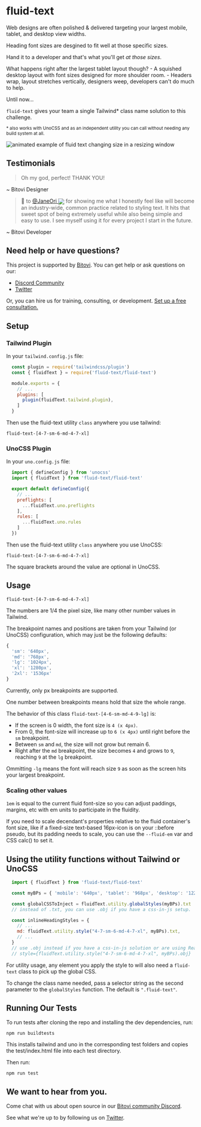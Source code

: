 # fluid-text

Web designs are often polished & delivered targeting your largest mobile, tablet, and desktop view widths.

Heading font sizes are desgined to fit well at those specific sizes.

Hand it to a developer and that's what you'll get _at those sizes_.

What happens right after the largest tablet layout though? - A squished desktop layout with font sizes designed for more shoulder room. - Headers wrap, layout stretches vertically, designers weep, developers can't do much to help.

Until now...

`fluid-text` gives your team a single Tailwind* class name solution to this challenge.

<sub>* also works with UnoCSS and as an independent utility you can call without needing any build system at all.</sub>

![animated example of fluid text changing size in a resizing window](https://user-images.githubusercontent.com/7545075/233866716-c6072547-eb14-450a-855a-5b0d53235d76.gif)

## Testimonials

> Oh my god, perfect! THANK YOU!

~ Bitovi Designer

> 🐥 to [@JaneOri <sub><img src="https://avatars.githubusercontent.com/u/48817145?s=16&v=4"></sub>](https://github.com/propjockey/) for showing me what I honestly feel like will become an industry-wide, common practice related to styling text.  It hits that sweet spot of being extremely useful while also being simple and easy to use.  I see myself using it for every project I start in the future.

~ Bitovi Developer

## Need help or have questions?

This project is supported by [Bitovi](https://www.bitovi.com/services/product-design-consulting). You can get help or ask questions on our:

- [Discord Community](https://discord.gg/J7ejFsZnJ4)
- [Twitter](https://twitter.com/bitovi)

Or, you can hire us for training, consulting, or development. [Set up a free consultation.](https://www.bitovi.com/services/product-design-consulting#book-a-free-consultation)


## Setup

### Tailwind Plugin

In your `tailwind.config.js` file:

```js
  const plugin = require('tailwindcss/plugin')
  const { fluidText } = require('fluid-text/fluid-text')

  module.exports = {
    // ...
    plugins: [
      plugin(fluidText.tailwind.plugin),
    ]
  }
```

Then use the fluid-text utility `class` anywhere you use tailwind:

`fluid-text-[4-7-sm-6-md-4-7-xl]`

### UnoCSS Plugin

In your `uno.config.js` file:

```js
  import { defineConfig } from 'unocss'
  import { fluidText } from 'fluid-text/fluid-text'

  export default defineConfig({
    // ...
    preflights: [
      ...fluidText.uno.preflights
    ],
    rules: [
      ...fluidText.uno.rules
    ]
  })
```

Then use the fluid-text utility `class` anywhere you use UnoCSS:

`fluid-text-[4-7-sm-6-md-4-7-xl]`

The square brackets around the value are optional in UnoCSS.

## Usage

`fluid-text-[4-7-sm-6-md-4-7-xl]`

The numbers are 1/4 the pixel size, like many other number values in Tailwind.

The breakpoint names and positions are taken from your Tailwind (or UnoCSS) configuration, which may just be the following defaults:

```js
{
  'sm': '640px',
  'md': '768px',
  'lg': '1024px',
  'xl': '1280px',
  '2xl': '1536px'
}
```

Currently, only px breakpoints are supported.

One number between breakpoints means hold that size the whole range.

The behavior of this class `fluid-text-[4-6-sm-md-4-9-lg]` is:

* If the screen is 0 width, the font size is `4 (x 4px)`.
* From 0, the font-size will increase up to `6 (x 4px)` until right before the `sm` breakpoint.
* Between `sm` and `md`, the size will not grow but remain 6.
* Right after the `md` breakpoint, the size becomes `4` and grows to `9`, reaching `9` at the `lg` breakpoint.

Ommitting `-lg` means the font will reach size `9` as soon as the screen hits your largest breakpoint.

### Scaling other values

`1em` is equal to the current fluid font-size so you can adjust paddings, margins, etc with em units to participate in the fluidity.

If you need to scale decendant's properties relative to the fluid container's font size, like if a fixed-size text-based 16px-icon is on your ::before pseudo, but its padding needs to scale, you can use the `--fluid-em` var and CSS calc() to set it.

## Using the utility functions without Tailwind or UnoCSS

```js
  import { fluidText } from 'fluid-text/fluid-text'

  const myBPs = { 'mobile': '640px', 'tablet': '968px', 'desktop': '1224px', 'battlestation': '1536px' }

  const globalCSSToInject = fluidText.utility.globalStyles(myBPs).txt
  // instead of .txt, you can use .obj if you have a css-in-js setup.

  const inlineHeadingStyles = {
    // ...
    md: fluidText.utility.style("4-7-sm-6-md-4-7-xl", myBPs).txt,
    // ...
  }
  // use .obj instead if you have a css-in-js solution or are using React
  // style={fluidText.utility.style("4-7-sm-6-md-4-7-xl", myBPs).obj}
```

For utility usage, any element you apply the style to will also need a `fluid-text` class to pick up the global CSS.

To change the class name needed, pass a selector string as the second parameter to the `globalStyles` function.
The default is `".fluid-text"`.

## Running Our Tests

To run tests after cloning the repo and installing the dev dependencies, run:

```
npm run buildtests
```

This installs tailwind and uno in the corresponding test folders and copies the test/index.html file into each test directory.

Then run:

```
npm run test
```

## We want to hear from you.

Come chat with us about open source in our [Bitovi community Discord](https://discord.gg/J7ejFsZnJ4).

See what we're up to by following us on [Twitter](https://twitter.com/bitovi).
